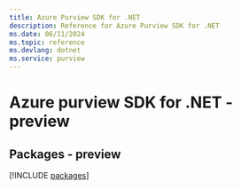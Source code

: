 ```yaml
---
title: Azure Purview SDK for .NET
description: Reference for Azure Purview SDK for .NET
ms.date: 06/11/2024
ms.topic: reference
ms.devlang: dotnet
ms.service: purview
---
```

# Azure purview SDK for .NET - preview
## Packages - preview
[!INCLUDE [packages](purview-index.md)]